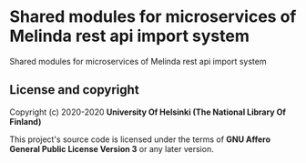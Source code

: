 # Shared modules for microservices of Melinda rest api import system

Shared modules for microservices of Melinda rest api import system

## License and copyright

Copyright (c) 2020-2020 **University Of Helsinki (The National Library Of Finland)**

This project's source code is licensed under the terms of **GNU Affero General Public License Version 3** or any later version.
